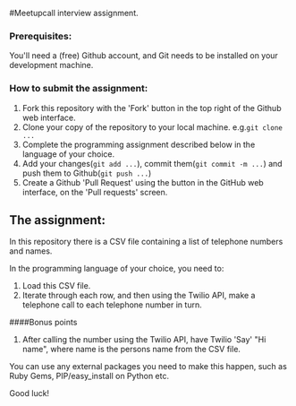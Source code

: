 #Meetupcall interview assignment.

### Prerequisites:
You'll need a (free) Github account, and Git needs to be installed on your development machine.

### How to submit the assignment:
1. Fork this repository with the 'Fork' button in the top right of the Github web interface.
1. Clone your copy of the repository to your local machine. e.g.`git clone ...`
1. Complete the programming assignment described below in the language of your choice.
1. Add your changes(`git add ...`), commit them(`git commit -m ...`) and push them to Github(`git push ...`)
1. Create a Github 'Pull Request' using the button in the GitHub web interface, on the 'Pull requests' screen.

## The assignment:

In this repository there is a CSV file containing a list of telephone numbers and names.

In the programming language of your choice, you need to:

1. Load this CSV file.
1. Iterate through each row, and then using the Twilio API, make a telephone call to each telephone number in turn.

####Bonus points
1. After calling the number using the Twilio API, have Twilio 'Say' "Hi name", where name is the persons name from the CSV file.

You can use any external packages you need to make this happen, such as Ruby Gems, PIP/easy_install on Python etc.

Good luck!
